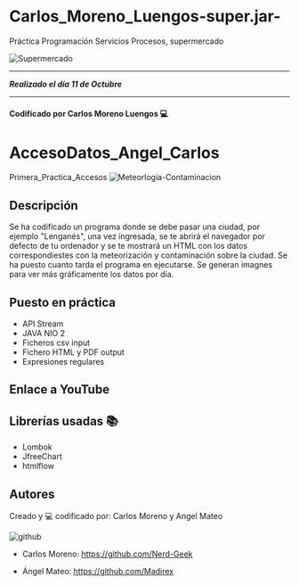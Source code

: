 # Carlos_Moreno_Luengos-super.jar-
Práctica Programación Servicios Procesos, supermercado

![Supermercado](https://cdn.pixabay.com/photo/2016/01/27/22/10/shopping-1165437_960_720.jpg)

---

***Realizado el día 11 de Octubre***

---

#### Codificado por Carlos Moreno Luengos 💻

# AccesoDatos_Angel_Carlos
Primera_Practica_Accesos
![Meteorlogía-Contaminacion](https://cdn.pixabay.com/photo/2015/05/15/14/24/weather-768460_960_720.jpg)

## Descripción
Se ha codificado un programa donde se debe pasar una ciudad, por ejemplo "Lenganés", una vez ingresada, se te abrirá el navegador por defecto de tu ordenador y se te mostrará un HTML con los datos correspondiestes con la meteorización y contaminación sobre la ciudad. Se ha puesto cuanto tarda el programa en ejecutarse. Se generan imagnes para ver más gráficamente los datos por día.

## Puesto en práctica
- API Stream
- JAVA NIO 2
- Ficheros csv input
- Fichero HTML y PDF output
- Expresiones regulares
## Enlace a YouTube

## Librerías usadas 📚
- Lombok
- JfreeChart
- htmlflow

## Autores
Creado y 💻 codificado por: Carlos Moreno y Angel Mateo

![github](https://www.shareicon.net/data/128x128/2017/03/07/880593_media_512x512.png)

- Carlos Moreno: <https://github.com/Nerd-Geek>

- Ángel Mateo: <https://github.com/Madirex>
